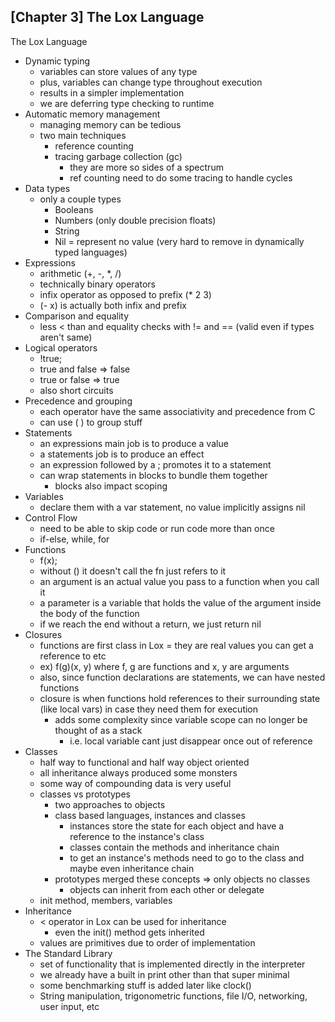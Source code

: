 
##  [Chapter 3] The Lox Language

The Lox Language
  - Dynamic typing
    - variables can store values of any type
    - plus, variables can change type throughout execution
    - results in a simpler implementation
    - we are deferring type checking to runtime
  - Automatic memory management
    - managing memory can be tedious
    - two main techniques
      - reference counting
      - tracing garbage collection (gc)
        - they are more so sides of a spectrum
        - ref counting need to do some tracing to handle cycles
  - Data types
    - only a couple types
      - Booleans
      - Numbers (only double precision floats)
      - String
      - Nil = represent no value (very hard to remove in dynamically typed languages)
  - Expressions
    - arithmetic (+, -, *, /)
    - technically binary operators
    - infix operator as opposed to prefix (* 2 3)
    - (- x) is actually both infix and prefix
  - Comparison and equality
    - less < than and equality checks with != and == (valid even if types aren't same)
  - Logical operators
    - !true;
    - true and false => false
    - true or false => true
    - also short circuits
  - Precedence and grouping
    - each operator have the same associativity and precedence from C
    - can use ( ) to group stuff
  - Statements
    - an expressions main job is to produce a value
    - a statements job is to produce an effect
    - an expression followed by a ; promotes it to a statement
    - can wrap statements in blocks to bundle them together
      - blocks also impact scoping
  - Variables
    - declare them with a var statement, no value implicitly assigns nil
  - Control Flow
    - need to be able to skip code or run code more than once
    - if-else, while, for
  - Functions
    - f(x);
    - without () it doesn't call the fn just refers to it
    - an argument is an actual value you pass to a function when you call it
    - a parameter is a variable that holds the value of the argument inside the body of the function
    - if we reach the end without a return, we just return nil
  - Closures
    - functions are first class in Lox = they are real values you can get a reference to etc
    - ex) f(g)(x, y) where f, g are functions and x, y are arguments
    - also, since function declarations are statements, we can have nested functions
    - closure is when functions hold references to their surrounding state (like local vars) in case they need them for execution
      - adds some complexity since variable scope can no longer be thought of as a stack
        - i.e. local variable cant just disappear once out of reference
  - Classes
    - half way to functional and half way object oriented
    - all inheritance always produced some monsters
    - some way of compounding data is very useful
    - classes vs prototypes
      - two approaches to objects
      - class based languages, instances and classes
        - instances store the state for each object and have a reference to the instance's class
        - classes contain the methods and inheritance chain
        - to get an instance's methods need to go to the class and maybe even inheritance chain
      - prototypes merged these concepts => only objects no classes
        - objects can inherit from each other or delegate
    - init method, members, variables
  - Inheritance
    - < operator in Lox can be used for inheritance    
      - even the init() method gets inherited
    - values are primitives due to order of implementation
  - The Standard Library
    - set of functionality that is implemented directly in the interpreter
    - we already have a built in print other than that super minimal
    - some benchmarking stuff is added later like clock()
    - String manipulation, trigonometric functions, file I/O, networking, user input, etc


